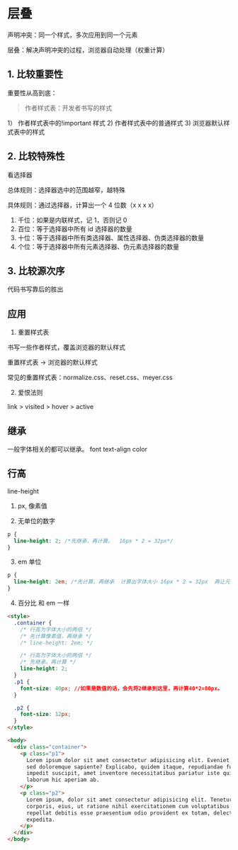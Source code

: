 # 层叠

声明冲突：同一个样式，多次应用到同一个元素

层叠：解决声明冲突的过程，浏览器自动处理（权重计算）

## 1. 比较重要性

重要性从高到底：

> 作者样式表：开发者书写的样式

1） 作者样式表中的!important 样式 2) 作者样式表中的普通样式 3) 浏览器默认样式表中的样式

## 2. 比较特殊性

看选择器

总体规则：选择器选中的范围越窄，越特殊

具体规则：通过选择器，计算出一个 4 位数（x x x x）

1. 千位：如果是内联样式，记 1，否则记 0
2. 百位：等于选择器中所有 id 选择器的数量
3. 十位：等于选择器中所有类选择器、属性选择器、伪类选择器的数量
4. 个位：等于选择器中所有元素选择器、伪元素选择器的数量

## 3. 比较源次序

代码书写靠后的胜出

## 应用

1. 重置样式表

书写一些作者样式，覆盖浏览器的默认样式

重置样式表 -> 浏览器的默认样式

常见的重置样式表：normalize.css、reset.css、meyer.css

2. 爱恨法则

link > visited > hover > active

## 继承

一般字体相关的都可以继承。
font text-align color

## 行高

line-height

1. px, 像素值

2. 无单位的数字

```css
p {
  line-height: 2; /*先继承，再计算。  16px * 2 = 32px*/
}
```

3. em 单位

```css
p {
  line-height: 2em; /*先计算，再继承  计算出字体大小 16px * 2 = 32px  再让元素继承*/
}
```

4. 百分比
   和 em 一样

```html
<style>
  .container {
    /* 行高为字体大小的两倍 */
    /* 先计算像素值，再继承 */
    /* line-height: 2em; */

    /* 行高为字体大小的两倍 */
    /* 先继承，再计算 */
    line-height: 2;
  }
  .p1 {
    font-size: 40px; //如果是数值的话，会先将2继承到这里，再计算40*2=80px。
  }

  .p2 {
    font-size: 12px;
  }
</style>

<body>
  <div class="container">
    <p class="p1">
      Lorem ipsum dolor sit amet consectetur adipisicing elit. Eveniet molestiae
      sed doloremque sapiente? Explicabo, quidem itaque, repudiandae fugiat
      impedit suscipit, amet inventore necessitatibus pariatur iste quisquam
      laborum hic aperiam ab.
    </p>
    <p class="p2">
      Lorem ipsum, dolor sit amet consectetur adipisicing elit. Tenetur earum
      corporis, eius, ut ratione nihil exercitationem cum voluptatibus et velit
      repellat debitis esse praesentium odio provident ex totam, delectus
      expedita.
    </p>
  </div>
</body>
```
